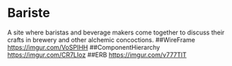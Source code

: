 # Bariste
 A site where baristas and beverage makers come together to discuss their crafts in brewery and other alchemic concoctions.
##WireFrame
https://imgur.com/VoSPIHH
##ComponentHierarchy
https://imgur.com/CR7LIoz
##ERB
https://imgur.com/v777TlT